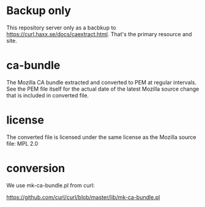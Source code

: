 Backup only
===========

This repository server only as a bacbkup to https://curl.haxx.se/docs/caextract.html.
That's the primary resource and site.

ca-bundle
=========

The Mozilla CA bundle extracted and converted to PEM at regular intervals. See
the PEM file itself for the actual date of the latest Mozilla source change
that is included in converted file.

license
=======

The converted file is licensed under the same license as the Mozilla source
file: MPL 2.0

conversion
==========
We use mk-ca-bundle.pl from curl:

  https://github.com/curl/curl/blob/master/lib/mk-ca-bundle.pl

